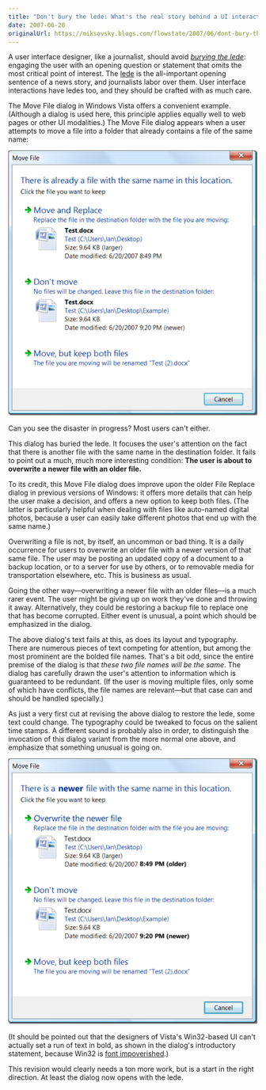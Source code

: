 ```yaml
---
title: "Don't bury the lede: What's the real story behind a UI interaction?"
date: 2007-06-20
originalUrl: https://miksovsky.blogs.com/flowstate/2007/06/dont-bury-the-l.html
---
```


<p>
  A user interface designer, like a journalist, should avoid
  <em
    ><a href="http://en.wikipedia.org/wiki/Bury_the_lead"
      >burying the lede</a
    ></em
  >: engaging the user with an opening question or statement that omits the most
  critical point of interest. The
  <a href="http://en.wikipedia.org/wiki/News_style#Terms_and_structure">lede</a>
  is the all-important opening sentence of a news story, and journalists labor
  over them. User interface interactions have ledes too, and they should be
  crafted with as much care.
</p>
<p>
  The Move File dialog in Windows Vista offers a convenient example. (Although a
  dialog is used here, this principle applies equally well to web pages or other
  UI modalities.) The Move File dialog appears when a user attempts to move a
  file into a folder that already contains a file of the same name:
</p>
<p>
  <img src="/images/flowstate/image_thumb_1.png" />
</p>
<p>Can you see the disaster in progress? Most users can't either.</p>
<p>
  This dialog has buried the lede. It focuses the user's attention on the fact
  that there is another file with the same name in the destination folder. It
  fails to point out a much, much more interesting condition:
  <strong
    >The user is about to overwrite a newer file with an older file.</strong
  >
</p>
<p>
  To its credit, this Move File dialog does improve upon the older File Replace
  dialog in previous versions of Windows: it offers more details that can help
  the user make a decision, and offers a new option to keep both files. (The
  latter is particularly helpful when dealing with files like auto-named digital
  photos, because a user can easily take different photos that end up with the
  same name.)
</p>
<p>
  Overwriting a file is not, by itself, an uncommon or bad thing. It is a daily
  occurrence for users to overwrite an older file with a newer version of that
  same file. The user may be posting an updated copy of a document to a backup
  location, or to a server for use by others, or to removable media for
  transportation elsewhere, etc. This is business as usual.
</p>
<p>
  Going the other way—overwriting a newer file with an older files—is a much
  rarer event. The user might be giving up on work they've done and throwing it
  away. Alternatively, they could be restoring a backup file to replace one that
  has become corrupted. Either event is unusual, a point which should be
  emphasized in the dialog.
</p>
<p>
  The above dialog's text fails at this, as does its layout and typography.
  There are numerous pieces of text competing for attention, but among the most
  prominent are the bolded file names. That's a bit odd, since the entire
  premise of the dialog is that <em>these two file names will be the same</em>.
  The dialog has carefully drawn the user's attention to information which is
  guaranteed to be redundant. (If the user is moving multiple files, only some
  of which have conflicts, the file names are relevant—but that case can and
  should be handled specially.)
</p>
<p>
  As just a very first cut at revising the above dialog to restore the lede,
  some text could change. The typography could be tweaked to focus on the
  salient time stamps. A different sound is probably also in order, to
  distinguish the invocation of this dialog variant from the more normal one
  above, and emphasize that something unusual is going on.
</p>
<p>
  <img src="/images/flowstate/File%20Replace%20Dialog%20Revised_thumb.png" />
</p>
<p>
  (It should be pointed out that the designers of Vista's Win32-based UI can't
  actually set a run of text in bold, as shown in the dialog's introductory
  statement, because Win32 is
  <a href="/posts/2006/05-09-font-impoverished.html">font impoverished</a>.)
</p>
<p>
  This revision would clearly needs a ton more work, but is a start in the right
  direction. At least the dialog now opens with the lede.
</p>
